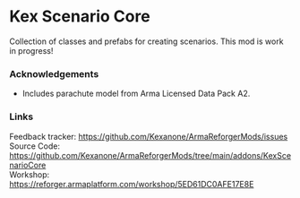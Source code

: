 # Kex Scenario Core

Collection of classes and prefabs for creating scenarios. This mod is work in progress!

### Acknowledgements

- Includes parachute model from Arma Licensed Data Pack A2.

### Links

Feedback tracker: https://github.com/Kexanone/ArmaReforgerMods/issues<br>
Source Code: https://github.com/Kexanone/ArmaReforgerMods/tree/main/addons/KexScenarioCore<br>
Workshop: https://reforger.armaplatform.com/workshop/5ED61DC0AFE17E8E
